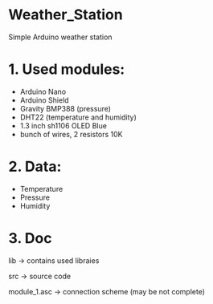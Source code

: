 # Weather_Station
Simple Arduino weather station

# 1. Used modules:

- Arduino Nano
- Arduino Shield
- Gravity BMP388 (pressure)
- DHT22 (temperature and humidity)
- 1.3 inch sh1106 OLED Blue
- bunch of wires, 2 resistors 10K

# 2. Data: 
- Temperature
- Pressure
- Humidity 

# 3. Doc
  lib -> contains used libraies
  
  src -> source code

  module_1.asc -> connection scheme (may be not complete)

